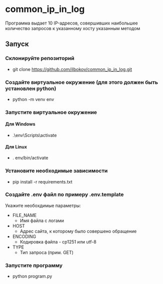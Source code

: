 # common_ip_in_log
Программа выдает 10 IP-адресов, совершивших наибольшее количество запросов к указанному хосту указанным методом
## Запуск
### Склонируйте репозиторий
* git clone https://github.com/ilbokov/common_ip_in_log.git
### Создайте виртуальное окружение (для этого должен быть установлен python)
* python -m venv env
### Запустите виртуальное окружение
#### Для Windows
* .\env\Scripts\activate
#### Для Linux
* . env/bin/activate
### Установите необходимые зависимости
* pip install -r requirements.txt
### Создайте .env файл по примеру .env.template
Укажите необохдимые параметры:
- FILE_NAME
    - Имя файла с логами
- HOST
    - Адрес сайта, к которому было совершено обращение
- ENCODING
    - Кодировка файла - cp1251 или utf-8
- TYPE
    - Тип запроса (прим. GET)
### Запустите программу
* python program.py